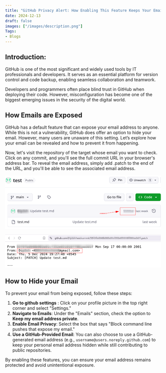 ```yaml
---
title: "GitHub Privacy Alert: How Enabling This Feature Keeps Your Email Safe"
date: 2024-12-13
draft: false
images: ["/images/description.png"]
Tags:
- Blogs
---
```


## Introduction:
GitHub is one of the most significant and widely used tools by IT professionals and developers. It serves as an essential platform for version control and code backup, enabling seamless collaboration and teamwork.

Developers and programmers often place blind trust in GitHub when deploying their code. However, misconfiguration has become one of the biggest emerging issues in the security of the digital world.

## How Emails are Exposed
GitHub has a default feature that can expose your email address to anyone. While this is not a vulnerability, GitHub does offer an option to hide your email. However, many users are unaware of this setting. Let’s explore how your email can be revealed and how to prevent it from happening.

Now, let's visit the repository of the target whose email you want to check. Click on any commit, and you'll see the full commit URL in your browser's address bar. To reveal the email address, simply add .patch to the end of the URL, and you'll be able to see the associated email address.

![alt text](image-1.png)

![alt text](image-2.png)

## How to Hide your Email
To prevent your email from being exposed, follow these steps:

1. **Go to github settings** : Click on your profile picture in the top right corner and select "Settings."
2. **Navigate to Emails**: Under the "Emails" section, check the option to **Keep my email address private**.
3. **Enable Email Privacy**: Select the box that says "Block command line pushes that expose my email."
4. **Use a GitHub-Provided Email**: You can also choose to use a GitHub-generated email address (e.g., `username@users.noreply.github.com`) to keep your personal email address hidden while still contributing to public repositories.

By enabling these features, you can ensure your email address remains protected and avoid unintentional exposure.
